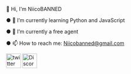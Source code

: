 👋 Hi, I'm NiicoBANNED

● 🌱 I’m currently learning Python and JavaScript

● 🔭 I’m currently a free agent

● 📫 How to reach me: Niicobanned@gmail.com

[<img src='https://rcasesoresfinancieros.com/imgs/twitter.png' alt='twitter' height='40'>](https://twitter.com/NiicoBANNED) [<img src='https://cdn4.iconfinder.com/data/icons/logos-and-brands/512/91_Discord_logo_logos-512.png' alt='Discord' height='40'>](https://discord.gg/pWRDMdKvAf)


